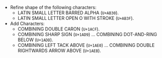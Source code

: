 * Refine shape of the following characters:
  - LATIN SMALL LETTER BARRED ALPHA (`U+AB30`).
  - LATIN SMALL LETTER OPEN O WITH STROKE (`U+AB3F`).
* Add Characters:
  - COMBINING DOUBLE CARON (`U+1ACF`).
  - COMBINING SHARP SIGN (`U+1AD9`) ... COMBINING DOT-AND-RING BELOW (`U+1ADD`).
  - COMBINING LEFT TACK ABOVE (`U+1AE0`) ... COMBINING DOUBLE RIGHTWARDS ARROW ABOVE (`U+1AEB`).
